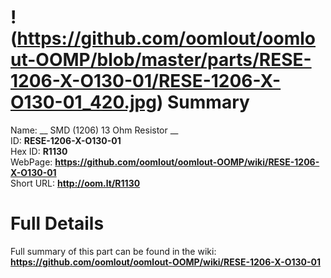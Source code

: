
!(https://github.com/oomlout/oomlout-OOMP/blob/master/parts/RESE-1206-X-O130-01/RESE-1206-X-O130-01_420.jpg)
Summary
=================
  
Name: __ SMD (1206) 13 Ohm Resistor __    
ID: __RESE-1206-X-O130-01__   
Hex ID: __R1130__   
WebPage: __https://github.com/oomlout/oomlout-OOMP/wiki/RESE-1206-X-O130-01__   
Short URL: __http://oom.lt/R1130__   

Full Details
==========================
Full summary of this part can be found in the wiki:   
__https://github.com/oomlout/oomlout-OOMP/wiki/RESE-1206-X-O130-01__    

